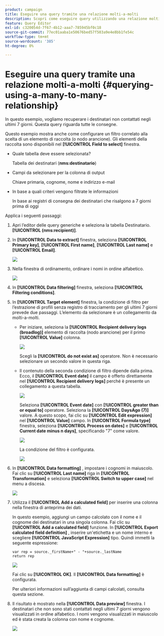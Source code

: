 ```yaml
---
product: campaign
title: Eseguire una query tramite una relazione molti-a-molti
description: Scopri come eseguire query utilizzando una relazione molti-a-molti
feature: Query Editor
exl-id: c320054d-7f67-4b12-aaa7-785945bf0c18
source-git-commit: 77ec01aaba1e50676bed57f503a9e4e8bb1fe54c
workflow-type: tm+mt
source-wordcount: '385'
ht-degree: 0%

---
```


# Eseguire una query tramite una relazione molti-a-molti {#querying-using-a-many-to-many-relationship}



In questo esempio, vogliamo recuperare i destinatari non contattati negli ultimi 7 giorni. Questa query riguarda tutte le consegne.

Questo esempio mostra anche come configurare un filtro correlato alla scelta di un elemento di raccolta (o nodo arancione). Gli elementi della raccolta sono disponibili nel **[!UICONTROL Field to select]** finestra.

* Quale tabella deve essere selezionata?

  Tabella dei destinatari (**nms:destinatario**)

* Campi da selezionare per la colonna di output

  Chiave primaria, cognome, nome e indirizzo e-mail

* In base a quali criteri vengono filtrate le informazioni

  In base ai registri di consegna dei destinatari che risalgono a 7 giorni prima di oggi

Applica i seguenti passaggi:

1. Apri l’editor delle query generiche e seleziona la tabella Destinatario. **[!UICONTROL (nms:recipient)]**.
1. In **[!UICONTROL Data to extract]** finestra, seleziona **[!UICONTROL Primary key]**, **[!UICONTROL First name]**, **[!UICONTROL Last name]** e **[!UICONTROL Email]**.

   ![](assets/query_editor_nveau_33.png)

1. Nella finestra di ordinamento, ordinare i nomi in ordine alfabetico.

   ![](assets/query_editor_nveau_34.png)

1. In **[!UICONTROL Data filtering]** finestra, seleziona **[!UICONTROL Filtering conditions]**.
1. In **[!UICONTROL Target element]** finestra, la condizione di filtro per l’estrazione di profili senza registro di tracciamento per gli ultimi 7 giorni prevede due passaggi. L’elemento da selezionare è un collegamento da molti-a-molti.

   * Per iniziare, seleziona la **[!UICONTROL Recipient delivery logs (broadlog)]** elemento di raccolta (nodo arancione) per il primo **[!UICONTROL Value]** colonna.

     ![](assets/query_editor_nveau_67.png)

     Scegli la **[!UICONTROL do not exist as]** operatore. Non è necessario selezionare un secondo valore in questa riga.

   * Il contenuto della seconda condizione di filtro dipende dalla prima. Ecco, il **[!UICONTROL Event date]** il campo è offerto direttamente nel **[!UICONTROL Recipient delivery logs]** perché è presente un collegamento a questa tabella.

     ![](assets/query_editor_nveau_36.png)

     Seleziona **[!UICONTROL Event date]** con **[!UICONTROL greater than or equal to]** operatore. Seleziona la **[!UICONTROL DaysAgo (7)]** valore. A questo scopo, fai clic su **[!UICONTROL Edit expression]** nel **[!UICONTROL Value]** campo. In **[!UICONTROL Formula type]** finestra, seleziona **[!UICONTROL Process on dates]** e **[!UICONTROL Current date minus n days]**, specificando &quot;7&quot; come valore.

     ![](assets/query_editor_nveau_37.png)

     La condizione del filtro è configurata.

     ![](assets/query_editor_nveau_38.png)

1. In **[!UICONTROL Data formatting]** , impostare i cognomi in maiuscolo. Fai clic su **[!UICONTROL Last name]** riga in **[!UICONTROL Transformation]** e seleziona **[!UICONTROL Switch to upper case]** nel menu a discesa.

   ![](assets/query_editor_nveau_39.png)

1. Utilizza il **[!UICONTROL Add a calculated field]** per inserire una colonna nella finestra di anteprima dei dati.

   In questo esempio, aggiungi un campo calcolato con il nome e il cognome dei destinatari in una singola colonna. Fai clic su **[!UICONTROL Add a calculated field]** funzione. In **[!UICONTROL Export calculated field definition]** , inserire un&#39;etichetta e un nome interno e scegliere **[!UICONTROL JavaScript Expression]** tipo. Quindi immetti la seguente espressione:

   ```
   var rep = source._firstName+" - "+source._lastName
   return rep
   ```

   ![](assets/query_editor_nveau_40.png)

   Fai clic su **[!UICONTROL OK]**. Il **[!UICONTROL Data formatting]** è configurata.

   Per ulteriori informazioni sull’aggiunta di campi calcolati, consulta questa sezione.

1. Il risultato è mostrato nella **[!UICONTROL Data preview]** finestra. I destinatari che non sono stati contattati negli ultimi 7 giorni vengono visualizzati in ordine alfabetico. I nomi vengono visualizzati in maiuscolo ed è stata creata la colonna con nome e cognome.

   ![](assets/query_editor_nveau_41.png)
